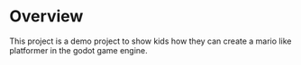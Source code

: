 # Overview

This project is a demo project to show kids how they can create a mario like platformer in the godot game engine.
